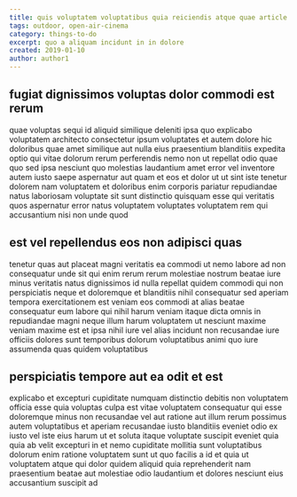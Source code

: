 ```yaml
---
title: quis voluptatem voluptatibus quia reiciendis atque quae article 1957
tags: outdoor, open-air-cinema
category: things-to-do
excerpt: quo a aliquam incidunt in in dolore
created: 2019-01-10
author: author1
---
```


## fugiat dignissimos voluptas dolor commodi est rerum

quae voluptas sequi id aliquid similique deleniti ipsa quo explicabo voluptatem architecto consectetur ipsum voluptates et autem dolore hic doloribus quae amet similique aut nulla eius praesentium blanditiis expedita optio qui vitae dolorum rerum perferendis nemo non ut repellat odio quae quo sed ipsa nesciunt quo molestias laudantium amet error vel inventore autem iusto saepe aspernatur aut quam et eos et dolor ut ut sint iste tenetur dolorem nam voluptatem et doloribus enim corporis pariatur repudiandae natus laboriosam voluptate sit sunt distinctio quisquam esse qui veritatis quos aspernatur error natus voluptatem voluptates voluptatem rem qui accusantium nisi non unde quod

## est vel repellendus eos non adipisci quas

tenetur quas aut placeat magni veritatis ea commodi ut nemo labore ad non consequatur unde sit qui enim rerum rerum molestiae nostrum beatae iure minus veritatis natus dignissimos id nulla repellat quidem commodi qui non perspiciatis neque et doloremque et blanditiis nihil consequatur sed aperiam tempora exercitationem est veniam eos commodi at alias beatae consequatur eum labore qui nihil harum veniam itaque dicta omnis in repudiandae magni neque illum harum voluptatem ut nesciunt maxime veniam maxime est et ipsa nihil iure vel alias incidunt non recusandae iure officiis dolores sunt temporibus dolorum voluptatibus animi quo iure assumenda quas quidem voluptatibus

## perspiciatis tempore aut ea odit et est

explicabo et excepturi cupiditate numquam distinctio debitis non voluptatem officia esse quia voluptas culpa est vitae voluptatem consequatur qui esse doloremque minus non recusandae vel aut ratione aut illum rerum possimus autem voluptatibus et aperiam recusandae iusto blanditiis eveniet odio ex iusto vel iste eius harum ut et soluta itaque voluptate suscipit eveniet quia quia ab velit excepturi in et nemo cupiditate mollitia sunt voluptatibus dolorum enim ratione voluptatem sunt ut quo facilis a id et quia ut voluptatem atque qui dolor quidem aliquid quia reprehenderit nam praesentium beatae aut molestiae odio laudantium et dolores nesciunt eius accusantium suscipit ad
